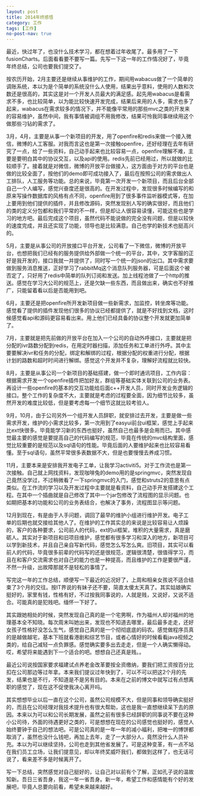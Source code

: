 ```yaml
---
layout: post
title: 2014年终感悟
category: 工作
tags: [工作]
no-post-nav: true
---
```


最近，快过年了，也没什么技术学习，都在想着过年收尾了。最多用了一下fusionCharts。后面看看要不要写一篇。先写一下这一年的工作情况好了，毕竟年终总结，公司也要我们提交了。

按农历开始，2月主要还是继续从事维护的工作，期间用wabacus做了一个简单的调账系统，本以为是个简单的系统没什么人使用，结果出乎意料，使用的人数和次数还是很高的，其实这是对一个开发人员最大的满足感。起先用wabacus是看需求不多，也比较简单，以为能比较快速开发完成，结果后来用的人多，需求也多了起来，wabacus在需求较多的情况下，并不能像平常用的那些mvc之类的开发来的容易维护，虽然中间，我有事情被调组不用我修改，结果可怜我同事继续用这个做那些刁钻的需求了。

3月，4月，主要是从事一个新项目的开发，用了openfire和redis来做一个接入微信，微博的人工客服。对我而言这也是第一次接触openfire，还好经理在去年有研究了一点，给了一些资料，自己动手起来也比较容易一点，openfire理解不难，主要是要明白其中的协议交互，以及api的使用。redis先前已经用过，所以就做的比较顺手了。接着就是对微信，微博的开放平台做接入，这方面由于对方的平台也是做的比较全面了，按他们的demo即可成功接入了，最后在按照公司的需求做出人工排队，人工服务等功能。总的来说，毕竟第一次开发一个新项目，而且后台全部自己一个人编写，感觉兴奋度还是很高的。在开发过程中，发现很多时候编写的和原来写操作数据库的风格有点不同，openfire用到了很多事件监听器模式等，在加上要用到他们提供的插件，并且修改源码，突然发现别人写的确实很好，而且他们的类的定义分包都和我们平常的不一样，但是却让人很容易读懂，可能这些也是学习的地方吧。最后完成这个项目，虽然代码不能说做的完全没有问题，但是以较快的速度完成，并且还实现了功能，领导也是比较满意。自己也学的新技术也挺高兴的。

5月，主要是从事公司的开放接口平台开发，公司看了一下微信，微博的开放平台，也想把我们已经有的服务提供给外部做一个统一的平台，其中，文字客服的正好是我开发的，接口我就一并提供了，同时写一个统一的json的出口。其中需求要做到服务消息推送，正好学习了rabbitMq这个消息队列服务器，可是后面这个被否定了，只好用了redis中简单的队列订阅和发送。加上线程池做了一个http的推送。感觉在学习大公司的规范上，还是欠缺一些东西，而且做出来，确实也不好推广，只能留着看以后是否能用到吧。

6月，主要还是把openfire所开发新项目做一些新需求，加监控，转坐席等功能。感觉看了提供的插件发现他们很多的协议已经都提供了，就是不好找到文档，这时候感觉看api和源码更容易看出来。用上他们已经具备的协议整个开发就更加简单了。

7月，主要就是把先前做的开放平台在加入一个公司的自动外呼接口，主要就是把分配的ivr路数分配到redis，在用定时器扫描，添加任务和工单进行外呼。其中主要要解决ivr和任务的分配，绑定和解绑的过程，根据分配的权重进行分配，根据计划的路数和超时时间进行解绑。感觉这个开发并不复杂，理解好流程就比较快。

8月，主要是从事公司一个新项目的基础搭建，做一个即时通讯项目，工作内容：根据需求开发一个openfire插件把加好友，群组等基础实体关联到公司的业务表。再设计一些openfire的基本的交互功能给后面c++开发人员，同时开发业务逻辑的接口。整个工作的复杂度不大，主要就是考虑的过程要全面，因为细节比较多，虽然开发的难度比较低，但是要考虑每一个细节这就比较考验人。

9月，10月，由于公司另外一个组开发人员辞职，就安排过去开发，主要是做一些需求开发，维护的小需求比较多，第一次用到了easyui前台ui框架，感觉上手起来比ext快很多。毕竟能学习新的东西也挺好，虽然自己也最多是会用而已。其中感觉最主要的感觉是要提高自己的代码编写的规范，毕竟在传统的mvc结构里面，感觉比较重要的是规范以及sql语句的性能。毕竟后面的人要维护起来也比较容易看懂。至于sql语句，虽然平常很多表数据不大，但是也要慢慢去养成习惯。

11月，主要本来是安排我开发电子工单，让我学习activiti5。对于工作流也是第一次接触。自己就上网找资料，发现咖啡兔的demo用的是springmvc，突然发现自己竟然没学过，不过稍微看了一下springmvc的入门，感觉和struts2的意思有点类似。在工作流的学习以及开发过程中主要就是看资料，自己动手开发搭建这个工程。在其中一个插曲就是自己修改了其中一个jar包修改了流程图的显示问题。也如期把基本的功能和公司的业务表结合，也解决了事务，流程图显示等问题。

12月到现在，有是由于人手问题，调回了最早的维护小组进行维护开发。电子工单的后期也就交接给其他人了。在维护的工作其实总的来说是比较容易让人烦躁的，客户的各种要求，公司前人的代码，ext的ui框架，堆积的大量需求，真是磨砺人。其实对于新项目和旧项目维护，感觉都有很多学习和深入的地方，新项目可以学到新技术，并且自己亲自写新代码，感觉怎么写怎么爽。旧项目，其实可以看前人的代码，毕竟很多前辈的代码写的还是很规范，逻辑很清楚，很值得学习，而且在和客户交流需求也对自己的能力也是一种提高，而且维护的工作是要很严谨，不然一升级，出故障那就不是轻松的事情了。

写完这一年的工作总结，顺便写一下最近的近况好了，上周和相亲女孩说不适合结束了3个月的交往。按IT界说的有妹子还不要，简直太傻太天真了。其实姑娘确实挺好的，家里有钱，性格有好，不过按我同事说的，人就是贱，又说好，又说不适合。可能真的是犯贱吧。缅怀一下好了。

其实跟她相处的时候，突然发现自己真的是一个宅男啊，作为福州人却对福州的地理基本全不知晓。每次周末叫她出来，发现也不知道去哪里，最后最多走走，还好女孩子性格好没怎么生气，感觉自己真的是一个彻彻底底的码农。感觉做程序员真的是越做越宅，基本下班就看港剧和综艺节目，或者心情好的时候看看java视频之类的，给自己减轻一点负罪感。感觉确实要多出去走走，但是一个人确实懒得动。哎，希望将来能遇到下一个适合的吧。想想自己还真是贱。。

最近公司说按国家要求福建试点养老金改革要按全资缴纳，要我们把工资按百分比扣在公司那边等过年拿。本来我们提议过年快到了，可以不可以把这2个月的先发，结果也是不行，不知道是不是另有目的。本来在之前的博文中就写过有点想离职的感觉了，现在这不促使我决心离开吗。

其实想想毕业以后一直在这个公司，虽然公司规模不大，但是同事和领导确实挺好的，而且在公司经理对我技术提升也有很大帮助，这也是我一直想继续呆下去的原因。本来以为可以和公司长期发展，虽然之前有很多已经辞职的同事说不要在这种小公司待，外面的待遇更好之类的，可是想想在现在的公司感觉也挺好的，感觉人始终要钟于自己的想法吧。可是公司真的是一年一年的减小福利，把唯一的博饼都取消了，虽然也没什么钱吧，再加上去年，走了一大部分人，竟然没什么人员补充。本以为可以继续坚持，公司也走到其他省发展了。可是这种变革，有一点不站在我们员工立场，让我们提意见，却以年终奖威吓我们，都做到这样了，也无话可说了，看来差不多是时候离开了。

写一下总结，突然感觉对自己挺好的，让自己对以前有个了解，正如孔子说的温故知新。吾日三省吾身，我这一年一省吾身。新一年，希望工作和感情能有个好的发展吧，毕竟人总要向前看，希望未来越来越好。

